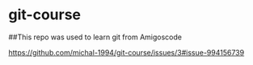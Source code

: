 # git-course

##This repo was used to learn git from Amigoscode

https://github.com/michal-1994/git-course/issues/3#issue-994156739
